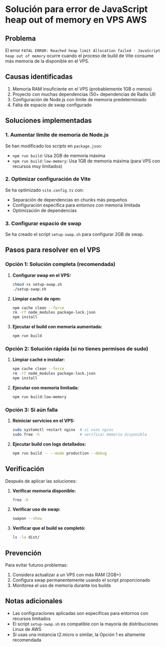 # Solución para error de JavaScript heap out of memory en VPS AWS

## Problema
El error `FATAL ERROR: Reached heap limit Allocation failed - JavaScript heap out of memory` ocurre cuando el proceso de build de Vite consume más memoria de la disponible en el VPS.

## Causas identificadas
1. Memoria RAM insuficiente en el VPS (probablemente 1GB o menos)
2. Proyecto con muchas dependencias (50+ dependencias de Radix UI)
3. Configuración de Node.js con límite de memoria predeterminado
4. Falta de espacio de swap configurado

## Soluciones implementadas

### 1. Aumentar límite de memoria de Node.js
Se han modificado los scripts en `package.json`:
- `npm run build`: Usa 2GB de memoria máxima
- `npm run build:low-memory`: Usa 1GB de memoria máxima (para VPS con recursos muy limitados)

### 2. Optimizar configuración de Vite
Se ha optimizado `vite.config.ts` con:
- Separación de dependencias en chunks más pequeños
- Configuración específica para entornos con memoria limitada
- Optimización de dependencias

### 3. Configurar espacio de swap
Se ha creado el script `setup-swap.sh` para configurar 2GB de swap.

## Pasos para resolver en el VPS

### Opción 1: Solución completa (recomendada)

1. **Configurar swap en el VPS:**
   ```bash
   chmod +x setup-swap.sh
   ./setup-swap.sh
   ```

2. **Limpiar caché de npm:**
   ```bash
   npm cache clean --force
   rm -rf node_modules package-lock.json
   npm install
   ```

3. **Ejecutar el build con memoria aumentada:**
   ```bash
   npm run build
   ```

### Opción 2: Solución rápida (si no tienes permisos de sudo)

1. **Limpiar caché e instalar:**
   ```bash
   npm cache clean --force
   rm -rf node_modules package-lock.json
   npm install
   ```

2. **Ejecutar con memoria limitada:**
   ```bash
   npm run build:low-memory
   ```

### Opción 3: Si aún falla

1. **Reiniciar servicios en el VPS:**
   ```bash
   sudo systemctl restart nginx  # si usas nginx
   sudo free -h                  # verificar memoria disponible
   ```

2. **Ejecutar build con logs detallados:**
   ```bash
   npm run build -- --mode production --debug
   ```

## Verificación

Después de aplicar las soluciones:

1. **Verificar memoria disponible:**
   ```bash
   free -h
   ```

2. **Verificar uso de swap:**
   ```bash
   swapon --show
   ```

3. **Verificar que el build se completó:**
   ```bash
   ls -la dist/
   ```

## Prevención

Para evitar futuros problemas:
1. Considera actualizar a un VPS con más RAM (2GB+)
2. Configura swap permanentemente usando el script proporcionado
3. Monitorea el uso de memoria durante los builds

## Notas adicionales

- Las configuraciones aplicadas son específicas para entornos con recursos limitados
- El script `setup-swap.sh` es compatible con la mayoría de distribuciones Linux de AWS
- Si usas una instancia t2.micro o similar, la Opción 1 es altamente recomendada
